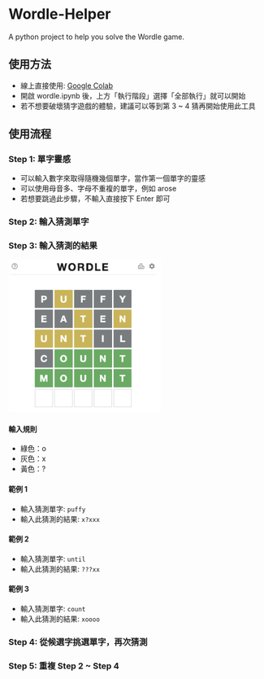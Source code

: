 # Wordle-Helper
A python project to help you solve the Wordle game.

## 使用方法
- 線上直接使用: [Google Colab](https://colab.research.google.com/drive/1DDgXeWPE4TtI-UYyoB-50juWZFrMUek9?usp=sharing)
- 開啟 wordle.ipynb 後，上方「執行階段」選擇「全部執行」就可以開始
- 若不想要破壞猜字遊戲的體驗，建議可以等到第 3 ~ 4 猜再開始使用此工具

## 使用流程

### Step 1: 單字靈感

- 可以輸入數字來取得隨機幾個單字，當作第一個單字的靈感
- 可以使用母音多、字母不重複的單字，例如 arose
- 若想要跳過此步驟，不輸入直接按下 Enter 即可

### Step 2: 輸入猜測單字

### Step 3: 輸入猜測的結果

<img src="img/demo.png" width=300>

#### 輸入規則
- 綠色：o
- 灰色：x
- 黃色：?

#### 範例 1
- 輸入猜測單字: `puffy`
- 輸入此猜測的結果: `x?xxx`

#### 範例 2
- 輸入猜測單字: `until`
- 輸入此猜測的結果: `???xx`

#### 範例 3
- 輸入猜測單字: `count`
- 輸入此猜測的結果: `xoooo`

### Step 4: 從候選字挑選單字，再次猜測
### Step 5: 重複 Step 2 ~ Step 4
